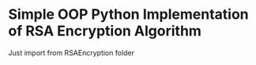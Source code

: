 # Simple OOP Python Implementation of RSA Encryption Algorithm
Just import from RSAEncryption folder

